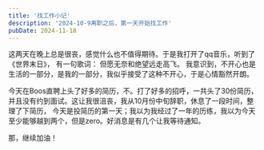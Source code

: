 ```yaml
---
title: '找工作小记'
description: '2024-10-9离职之后，第一天开始找工作'
pubDate: 2024-11-18
---
```


这两天在晚上总是很丧，感觉什么也不值得期待。于是我打开了qq音乐，听到了《世界末日》，
有一句歌词： 但愿无奈和绝望远走高飞。
我意识到，不开心也是生活的一部分，是我的一部分，我似乎接受了这种不开心，于是心情豁然开朗。

今天在Boos直聘上头了好多的简历，不。打了好多的招呼，一共头了30份简历，并且没有约到面试。这让我很沮丧，我从10月份中旬辞职，休息了一段时间，整理了下简历，
今天是投简历的第一天；我以为我经过了一年的历练，我以为今天至少能够越到两个，但是zero。好消息是有几个让我等待通知。

那，继续加油！

